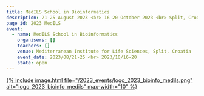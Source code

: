 ```yaml
---
title: MedILS School in Bioinformatics
description: 21-25 August 2023 <br> 16-20 October 2023 <br> Split, Croatia
page_id: 2023_MedILS
event:
  - name: MedILS School in Bioinformatics
    organisers: []
    teachers: []
    venue: Mediterranean Institute for Life Sciences, Split, Croatia
    event_date: 2023/08/21-25 <br> 2023/10/16-20
    state: open
---
```


[{% include image.html file="/2023_events/logo_2023_bioinfo_medils.png" alt="logo_2023_bioinfo_medils" max-width="10" %}](https://bioinfo.medils.hr/)